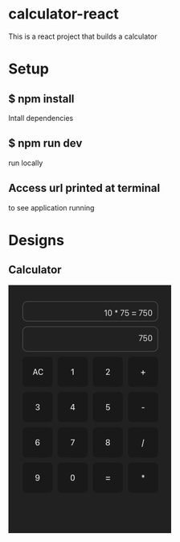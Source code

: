 # calculator-react

This is a react project that builds a calculator

# Setup

## $ npm install

Intall dependencies

## $ npm run dev

run locally

## Access url printed at terminal

to see application running

# Designs

## Calculator

![Calculator](/assets/calculator.png "Calculator")

